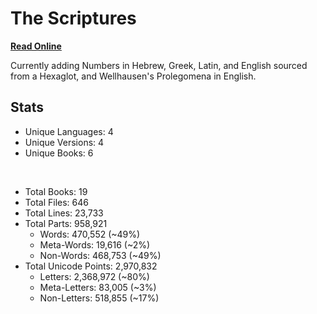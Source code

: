 # The Scriptures

**[Read Online](https://r-neal-kelly.github.io/the_scriptures/)**

Currently adding Numbers in Hebrew, Greek, Latin, and English sourced from a Hexaglot, and Wellhausen's Prolegomena in English.

## Stats

- Unique Languages: 4
- Unique Versions: 4
- Unique Books: 6

<br>

- Total Books: 19
- Total Files: 646
- Total Lines: 23,733
- Total Parts: 958,921
    - Words: 470,552 (~49%)
    - Meta-Words: 19,616 (~2%)
    - Non-Words: 468,753 (~49%)
- Total Unicode Points: 2,970,832
    - Letters: 2,368,972 (~80%)
    - Meta-Letters: 83,005 (~3%)
    - Non-Letters: 518,855 (~17%)
